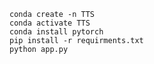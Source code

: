 ```shell
conda create -n TTS
conda activate TTS
conda install pytorch
pip install -r requirments.txt
python app.py
```









